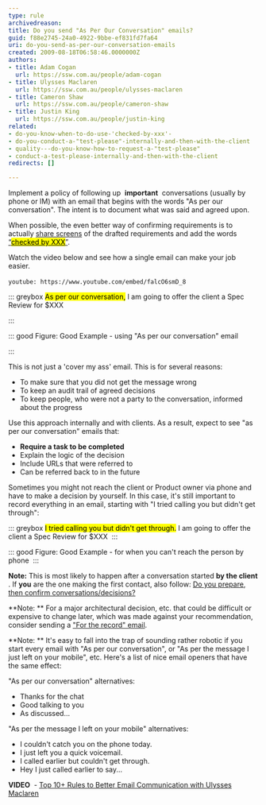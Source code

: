 ```yaml
---
type: rule
archivedreason: 
title: Do you send "As Per Our Conversation" emails?
guid: f88e2745-24a0-4922-9bbe-ef831fd7fa64
uri: do-you-send-as-per-our-conversation-emails
created: 2009-08-18T06:58:46.0000000Z
authors:
- title: Adam Cogan
  url: https://ssw.com.au/people/adam-cogan
- title: Ulysses Maclaren
  url: https://ssw.com.au/people/ulysses-maclaren
- title: Cameron Shaw
  url: https://ssw.com.au/people/cameron-shaw
- title: Justin King
  url: https://ssw.com.au/people/justin-king
related:
- do-you-know-when-to-do-use-'checked-by-xxx'-
- do-you-conduct-a-"test-please"-internally-and-then-with-the-client
- quality---do-you-know-how-to-request-a-"test-please"
- conduct-a-test-please-internally-and-then-with-the-client
redirects: []

---
```


Implement a policy of following up  **important**  conversations (usually by phone or IM) with an email that begins with the words "As per our conversation". The intent is to document what was said and agreed upon.

When possible, the even better way of confirming requirements is to actually [share screens](/_layouts/15/FIXUPREDIRECT.ASPX?WebId=3dfc0e07-e23a-4cbb-aac2-e778b71166a2&amp;TermSetId=07da3ddf-0924-4cd2-a6d4-a4809ae20160&amp;TermId=cb9febe0-24bd-44f7-a3ed-d70cfa319e54) of the drafted requirements and add the words [“<mark>checked by XXX</mark>”](/_layouts/15/FIXUPREDIRECT.ASPX?WebId=3dfc0e07-e23a-4cbb-aac2-e778b71166a2&amp;TermSetId=07da3ddf-0924-4cd2-a6d4-a4809ae20160&amp;TermId=b44ce620-2be6-4c95-ba62-cb6b36bfbb4a).

Watch the video below and see how a single email can make your job easier.

 
`youtube: https://www.youtube.com/embed/falcO6smD_8`
 


<!--endintro-->


::: greybox
<mark>As per our conversation,</mark> I am going to offer the client a Spec Review for $XXX 

:::



::: good
Figure: Good Example - using "As per our conversation" email

:::


This is not just a 'cover my ass' email. This is for several reasons:

* To make sure that you did not get the message wrong
* To keep an audit trail of agreed decisions
* To keep people, who were not a party to the conversation, informed about the progress


Use this approach internally and with clients. As a result, expect to see "as per our conversation" emails that:

* **Require a task to be completed**
* Explain the logic of the decision
* Include URLs that were referred to
* Can be referred back to in the future <br>



Sometimes you might not reach the client or Product owner via phone and have to make a decision by yourself. In this case, it's still important to record everything in an email, starting with "I tried calling you but didn't get through":


::: greybox
<mark>I tried calling you but didn't get through.</mark> I am going to offer the client a Spec Review for $XXX 
:::



::: good
Figure: Good Example - for when you can't reach the person by phone 
:::




**Note:** This is most likely to happen after a conversation started      **by the client** .
If      **you** are the one making the first contact, also follow:     [Do you prepare, then confirm conversations/decisions?](/Pages/PrepareAndConfirm.aspx)

**Note: ** For a major architectural decision, etc. that could be difficult or expensive to change later, which was made against your recommendation, consider sending a ["For the record" email](/do-you-send-a-for-the-record-email-when-you-disagree).

**Note: ** It's easy to fall into the trap of sounding rather robotic if you start every email with "As per our conversation", or "As per the message I just left on your mobile", etc. Here's a list of nice email openers that have the same effect:

"As per our conversation" alternatives:

* Thanks for the chat
* Good talking to you
* As discussed...


"As per the message I left on your mobile" alternatives:

* I couldn't catch you on the phone today.
* I just left you a quick voicemail.
* I called earlier but couldn't get through.
* Hey I just called earlier to say...


**VIDEO**  - [Top 10+ Rules to Better Email Communication with Ulysses Maclaren](https&#58;//www.youtube.com/watch?v=LAqRokqq4jI)
